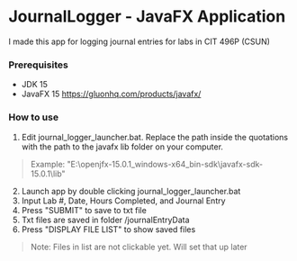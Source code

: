# JournalLogger - JavaFX Application
I made this app for logging journal entries for labs in CIT 496P (CSUN)

### Prerequisites
- JDK 15
- JavaFX 15 https://gluonhq.com/products/javafx/

### How to use
1. Edit journal_logger_launcher.bat. Replace the path inside the quotations with the path to the javafx lib folder on your computer.
> Example: "E:\openjfx-15.0.1_windows-x64_bin-sdk\javafx-sdk-15.0.1\lib"
2. Launch app by double clicking journal_logger_launcher.bat
3. Input Lab #, Date, Hours Completed, and Journal Entry
4. Press "SUBMIT" to save to txt file
5. Txt files are saved in folder /journalEntryData
6. Press "DISPLAY FILE LIST" to show saved files
> Note: Files in list are not clickable yet. Will set that up later
